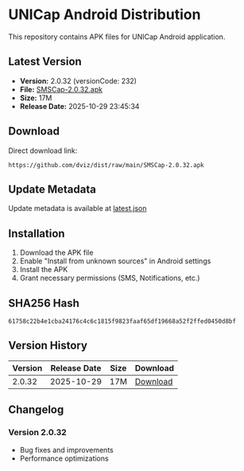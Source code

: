 # UNICap Android Distribution

This repository contains APK files for UNICap Android application.

## Latest Version

- **Version:** 2.0.32 (versionCode: 232)
- **File:** [SMSCap-2.0.32.apk](SMSCap-2.0.32.apk)
- **Size:** 17M
- **Release Date:** 2025-10-29 23:45:34

## Download

Direct download link:
```
https://github.com/dviz/dist/raw/main/SMSCap-2.0.32.apk
```

## Update Metadata

Update metadata is available at [latest.json](latest.json)

## Installation

1. Download the APK file
2. Enable "Install from unknown sources" in Android settings
3. Install the APK
4. Grant necessary permissions (SMS, Notifications, etc.)

## SHA256 Hash

```
61758c22b4e1cba24176c4c6c1815f9823faaf65df19668a52f2ffed0450d8bf
```

## Version History

| Version | Release Date | Size | Download |
|---------|--------------|------|----------|
| 2.0.32 | 2025-10-29 | 17M | [Download](SMSCap-2.0.32.apk) |

## Changelog

### Version 2.0.32
- Bug fixes and improvements
- Performance optimizations
